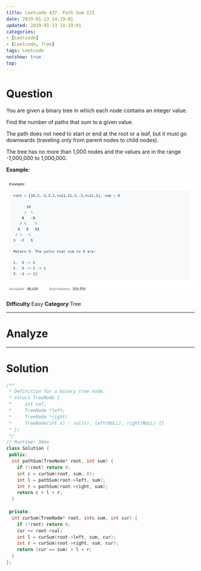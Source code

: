```yaml
---
title: Leetcode 437. Path Sum III
date: 2019-01-13 14:19:01
updated: 2019-01-13 14:19:01
categories: 
- [Leetcode]
- [Leetcode, Tree]
tags: Leetcode
notshow: true
top:
---
```


# Question

You are given a binary tree in which each node contains an integer value.

Find the number of paths that sum to a given value.

The path does not need to start or end at the root or a leaf, but it must go downwards (traveling only from parent nodes to child nodes).

The tree has no more than 1,000 nodes and the values are in the range -1,000,000 to 1,000,000.

**Example:**

![](/images/in-post/2019-01-13-Leetcode-437-Path-Sum-III/2019-01-13-14-19-46.png)

**Difficulty**:Easy
**Category**:Tree

<!-- more -->

------------

# Analyze

------------

# Solution

<!-- TODO: This solution is not very good for this question -->

```cpp
/**
 * Definition for a binary tree node.
 * struct TreeNode {
 *     int val;
 *     TreeNode *left;
 *     TreeNode *right;
 *     TreeNode(int x) : val(x), left(NULL), right(NULL) {}
 * };
 */
// Runtime: 36ms
class Solution {
 public:
  int pathSum(TreeNode* root, int sum) {
    if (!root) return 0;
    int c = curSum(root, sum, 0);
    int l = pathSum(root->left, sum);
    int r = pathSum(root->right, sum);
    return c + l + r;
  }

 private:
  int curSum(TreeNode* root, int& sum, int cur) {
    if (!root) return 0;
    cur += root->val;
    int l = curSum(root->left, sum, cur);
    int r = curSum(root->right, sum, cur);
    return (cur == sum) + l + r;
  }
};
```


